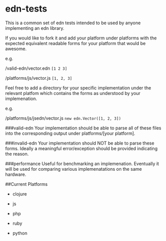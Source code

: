 edn-tests
=========

This is a common set of edn tests intended to be used by anyone implementing an edn library. 

If you would like to fork it and add your platform under platforms with the expected equivalent readable forms for your platform that would be awesome. 

e.g.

/valid-edn/vector.edn `[1 2 3]`

/platforms/js/vector.js `[1, 2, 3]`  

Feel free to add a directory for your specific implementation under the relevant platfom which contains the forms as understood by your implemenation. 

e.g.

/platforms/js/jsedn/vector.js `new edn.Vector([1, 2, 3])`


###valid-edn
Your implementation should be able to parse all of these files into the corresponding output under platforms/[your platform].

###invalid-edn
Your implementation should NOT be able to parse these forms. Ideally a meaningful error/exception should be provided indicating the reason. 

###performance
Useful for benchmarking an implemenation. Eventually it will be used for comparing various implemenatations on the same hardware.

##Current Platforms

* clojure

* js

* php

* ruby

* python


